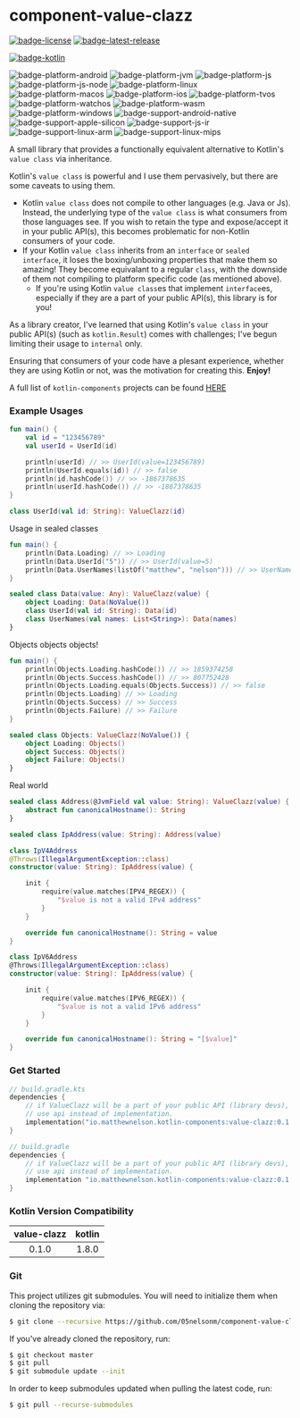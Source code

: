 # component-value-clazz
[![badge-license]][url-license]
[![badge-latest-release]][url-latest-release]

[![badge-kotlin]][url-kotlin]

![badge-platform-android]
![badge-platform-jvm]
![badge-platform-js]
![badge-platform-js-node]
![badge-platform-linux]
![badge-platform-macos]
![badge-platform-ios]
![badge-platform-tvos]
![badge-platform-watchos]
![badge-platform-wasm]
![badge-platform-windows]
![badge-support-android-native]
![badge-support-apple-silicon]
![badge-support-js-ir]
![badge-support-linux-arm]
![badge-support-linux-mips]

A small library that provides a functionally equivalent alternative to Kotlin's 
`value class` via inheritance.

Kotlin's `value class` is powerful and I use them pervasively, but there are some caveats 
to using them.
 - Kotlin `value class` does not compile to other languages (e.g. Java or Js). Instead, 
   the underlying type of the `value class` is what consumers from those languages see. If 
   you wish to retain the type and expose/accept it in your public API(s), this becomes 
   problematic for non-Kotlin consumers of your code.
 - If your Kotlin `value class` inherits from an `interface` or `sealed interface`, it
   loses the boxing/unboxing properties that make them so amazing! They become equivalant
   to a regular `class`, with the downside of them not compiling to platform specific
   code (as mentioned above).
     - If you're using Kotlin `value class`es that implement `interface`es, especially if they
       are a part of your public API(s), this library is for you!

As a library creator, I've learned that using Kotlin's `value class` in your public API(s) 
(such as `kotlin.Result`) comes with challenges; I've begun limiting their usage to `internal`
only.

Ensuring that consumers of your code have a plesant experience, whether they are using Kotlin 
or not, was the motivation for creating this. **Enjoy!**

A full list of `kotlin-components` projects can be found [HERE][url-kotlin-components]

### Example Usages

```kotlin
fun main() {
    val id = "123456789"
    val userId = UserId(id)

    println(userId) // >> UserId(value=123456789)
    println(UserId.equals(id)) // >> false
    println(id.hashCode()) // >> -1867378635
    println(userId.hashCode()) // >> -1867378635
}

class UserId(val id: String): ValueClazz(id)
```

Usage in sealed classes
```kotlin
fun main() {
    println(Data.Loading) // >> Loading
    println(Data.UserId("5")) // >> UserId(value=5)
    println(Data.UserNames(listOf("matthew", "nelson"))) // >> UserNames(value=[matthew, nelson])
}

sealed class Data(value: Any): ValueClazz(value) {
    object Loading: Data(NoValue())
    class UserId(val id: String): Data(id)
    class UserNames(val names: List<String>): Data(names)
}
```

Objects objects objects!

```kotlin
fun main() {
    println(Objects.Loading.hashCode()) // >> 1859374258
    println(Objects.Success.hashCode()) // >> 807752428
    println(Objects.Loading.equals(Objects.Success)) // >> false
    println(Objects.Loading) // >> Loading
    println(Objects.Success) // >> Success
    println(Objects.Failure) // >> Failure
}

sealed class Objects: ValueClazz(NoValue()) {
    object Loading: Objects()
    object Success: Objects()
    object Failure: Objects()
}
```

Real world
```kotlin
sealed class Address(@JvmField val value: String): ValueClazz(value) {
    abstract fun canonicalHostname(): String
}

sealed class IpAddress(value: String): Address(value)

class IpV4Address
@Throws(IllegalArgumentException::class)
constructor(value: String): IpAddress(value) {

    init {
        require(value.matches(IPV4_REGEX)) {
            "$value is not a valid IPv4 address"
        }
    }

    override fun canonicalHostname(): String = value
}

class IpV6Address
@Throws(IllegalArgumentException::class)
constructor(value: String): IpAddress(value) {

    init {
        require(value.matches(IPV6_REGEX)) {
            "$value is not a valid IPv6 address"
        }
    }

    override fun canonicalHostname(): String = "[$value]"
}
```

### Get Started

<!-- TAG_VERSION -->

```kotlin
// build.gradle.kts
dependencies {
    // if ValueClazz will be a part of your public API (library devs),
    // use api instead of implementation.
    implementation("io.matthewnelson.kotlin-components:value-clazz:0.1.0")
}
```

<!-- TAG_VERSION -->

```groovy
// build.gradle
dependencies {
    // if ValueClazz will be a part of your public API (library devs),
    // use api instead of implementation.
    implementation "io.matthewnelson.kotlin-components:value-clazz:0.1.0"
}
```

### Kotlin Version Compatibility

<!-- TAG_VERSION -->

| value-clazz | kotlin |
|:-----------:|:------:|
|    0.1.0    | 1.8.0  |

### Git

This project utilizes git submodules. You will need to initialize them when
cloning the repository via:

```bash
$ git clone --recursive https://github.com/05nelsonm/component-value-clazz.git
```

If you've already cloned the repository, run:
```bash
$ git checkout master
$ git pull
$ git submodule update --init
```

In order to keep submodules updated when pulling the latest code, run:
```bash
$ git pull --recurse-submodules
```

<!-- TAG_VERSION -->
[badge-latest-release]: https://img.shields.io/badge/latest--release-0.1.0-blue.svg?style=flat
[badge-license]: https://img.shields.io/badge/license-Apache%20License%202.0-blue.svg?style=flat

<!-- TAG_DEPENDENCIES -->
[badge-kotlin]: https://img.shields.io/badge/kotlin-1.8.0-blue.svg?logo=kotlin

<!-- TAG_PLATFORMS -->
[badge-platform-android]: http://img.shields.io/badge/-android-6EDB8D.svg?style=flat
[badge-platform-jvm]: http://img.shields.io/badge/-jvm-DB413D.svg?style=flat
[badge-platform-js]: http://img.shields.io/badge/-js-F8DB5D.svg?style=flat
[badge-platform-js-node]: https://img.shields.io/badge/-nodejs-68a063.svg?style=flat
[badge-platform-linux]: http://img.shields.io/badge/-linux-2D3F6C.svg?style=flat
[badge-platform-macos]: http://img.shields.io/badge/-macos-111111.svg?style=flat
[badge-platform-ios]: http://img.shields.io/badge/-ios-CDCDCD.svg?style=flat
[badge-platform-tvos]: http://img.shields.io/badge/-tvos-808080.svg?style=flat
[badge-platform-watchos]: http://img.shields.io/badge/-watchos-C0C0C0.svg?style=flat
[badge-platform-wasm]: https://img.shields.io/badge/-wasm-624FE8.svg?style=flat
[badge-platform-windows]: http://img.shields.io/badge/-windows-4D76CD.svg?style=flat
[badge-support-android-native]: http://img.shields.io/badge/support-[AndroidNative]-6EDB8D.svg?style=flat
[badge-support-apple-silicon]: http://img.shields.io/badge/support-[AppleSilicon]-43BBFF.svg?style=flat
[badge-support-js-ir]: https://img.shields.io/badge/support-[js--IR]-AAC4E0.svg?style=flat
[badge-support-linux-arm]: http://img.shields.io/badge/support-[LinuxArm]-2D3F6C.svg?style=flat
[badge-support-linux-mips]: http://img.shields.io/badge/support-[LinuxMIPS]-2D3F6C.svg?style=flat

[url-latest-release]: https://github.com/05nelsonm/component-value-clazz/releases/latest
[url-license]: https://www.apache.org/licenses/LICENSE-2.0.txt
[url-kotlin]: https://kotlinlang.org
[url-kotlin-components]: https://kotlin-components.matthewnelson.io
